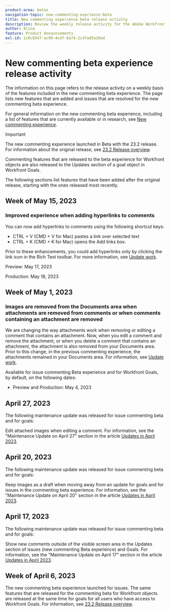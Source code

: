 ```yaml
---
product-area: betas
navigation-topic: new-commenting-exprience-beta
title: New commenting experience beta release activity
description: Review the weekly release activity for the Adobe Workfront new commenting Beta experience.
author: Alina
feature: Product Announcements
exl-id: 1c0cb547-ac99-4cdf-8a74-2c47ad5a10ad
---
```

# New commenting beta experience release activity

The information on this page refers to the release activity on a weekly basis of the features included in the new commenting beta experience. The page lists new features that are added and issues that are resolved for the new commenting beta experience. 

For general information on the new commenting beta experience, including a list of features that are currently available or in research, see [New commenting experience](../new-commenting-experience-beta/unified-commenting-experience.md). 

>[!IMPORTANT]
>
>The new commenting experience launched in Beta with the 23.2 release. For information about the original release, see [23.2 Release overview](../../product-releases/23.2-release-activity/23-2-release-overview.md). 
>
>Commenting features that are released to the beta experience for Workfront objects are also released to the Updates section of a goal object in Workfront Goals. 

The following sections list features that have been added after the original release, starting with the ones released most recently. 

## Week of May 15, 2023

### Improved experience when adding hyperlinks to comments

You can now add hyperlinks to comments using the following shortcut keys: 

* CTRL + V (CMD + V for Mac) pastes a link over selected text 
* CTRL + K (CMD + K for Mac) opens the Add links box.  

Prior to these enhancements, you could add hyperlinks only by clicking the link icon in the Rich Text toolbar. For more information, see [Update work](../../../workfront-basics/updating-work-items-and-viewing-updates/update-work.md). 

Preview: May 17, 2023 

Production: May 18, 2023 

## Week of May 1, 2023

### Images are removed from the Documents area when attachments are removed from comments or when comments containing an attachment are removed

We are changing the way attachments work when removing or editing a comment that contains an attachment. Now, when you edit a comment and remove the attachment, or when you delete a comment that contains an attachment, the attachment is also removed from your Documents area. Prior to this change, in the previous commenting experience, the attachments remained in your Documents area. For information, see [Update work](../../../workfront-basics/updating-work-items-and-viewing-updates/update-work.md). 

Available for issue commenting Beta experience and for Workfront Goals, by default, on the following dates:

* Preview and Production: May 4, 2023


## April 27, 2023

The following maintenance update was released for issue commenting beta and for goals: 

Edit attached images when editing a comment. For information, see the "Maintenance Update on April 27" section in the article <a href="https://experienceleague.adobe.com/docs/workfront-known-issues/releases/current-updates.html?lang=en#updates-in-april-2023">Updates in April 2023</a>.

## April 20, 2023

The following maintenance update was released for issue commenting beta and for goals:

Keep images as a draft when moving away from an update for goals and for issues in the commenting beta experience. For information, see the "Maintenance Update on April 20" section in the article <a href="https://experienceleague.adobe.com/docs/workfront-known-issues/releases/current-updates.html?lang=en#updates-in-april-2023">Updates in April 2023</a>.

## April 17, 2023

The following maintenance update was released for issue commenting beta and for goals:

Show new comments outside of the visible screen area in the Updates section of issues (new commenting Beta experience) and Goals. For information, see the "Maintenance Update on April 17" section in the article  <a href="https://experienceleague.adobe.com/docs/workfront-known-issues/releases/current-updates.html?lang=en#updates-in-april-2023">Updates in April 2023</a>.


## Week of April 6, 2023

The new commenting beta experience launched for issues. 
The same features that are released for the commenting beta for Workfront objects are released at the same time for goals for all users who have access to Workfront Goals. For information, see [23.2 Release overview](../../product-releases/23.2-release-activity/23-2-release-overview.md).
